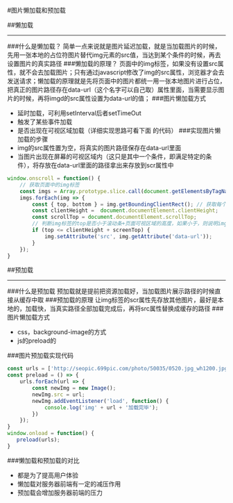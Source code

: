 #图片懒加载和预加载

##懒加载


----------
###什么是懒加载？
简单一点来说就是图片延迟加载，就是当加载图片的时候，先用一张本地的占位符图片替代img元素的src值，当达到某个条件的时候，再去设置图片的真实路径
###懒加载的原理？
页面中的img标签，如果没有设置src属性，就不会去加载图片；只有通过javascript修改了img的src属性，浏览器才会去发送请求；懒加载的原理就是先将页面中的图片都统一用一张本地图片进行占位，把真正的图片路径存在data-url（这个名字可以自己取）属性里面，当需要显示图片的时候，再将imgd的src属性设置为data-url的值；
###图片懒加载方式
* 延时加载，可利用setInterval后者setTimeOut
* 触发了某些事件加载
* 是否出现在可视区域加载（详细实现思路可看下面 的代码）
###实现图片懒加载的步骤
* img的src属性置为空，将真实的图片路径保存在data-url里面
* 当图片出现在屏幕的可视区域内（这只是其中一个条件，即满足特定的条件），将存放在data-url里面的路径拿出来存放到scr属性中

```javascript
window.onscroll = function() {
    // 获取页面中的img标签
    const imgs = Array.prototype.slice.call(document.getElementsByTagName('img')); // 将NodeList转换成数组
    imgs.forEach(img => {
        const { top, bottom } = img.getBoundingClientRect(); // 获取每个img标签的位置
        const clientHeight =  document.documentElement.clientHeight;
        const scrollTop = document.documentElement.scrollTop;
        // 判断img标签的top是否小于滚动条+页面可视区域的高度，如果小于，则说明img已经出现在了可视区域，反之则没有
        if (top <= clientHeight + screenTop) {
            img.setAttribute('src', img.getAttribute('data-url'));
        }
    });
}
```

##预加载


----------
###什么是预加载
预加载就是提前把资源加载好，当加载图片展示路径的时候直接从缓存中取
###预加载的原理
让img标签的scr属性先存放其他图片，最好是本地的，加载快，当真实路径全部加载完成后，再将src属性替换成缓存的路径
###图片懒加载方式
* css，background-image的方式
* js的preload的

###图片预加载实现代码
```javascript
const urls = ['http://seopic.699pic.com/photo/50035/0520.jpg_wh1200.jpg','http://seopic.699pic.com/photo/50035/0520.jpg_wh1200.jpg','http://seopic.699pic.com/photo/50035/0520.jpg_wh1200.jpg',]
const preload = () => {
    urls.forEach(url => {
        const newImg = new Image();
        newImg.src = url;
        newImg.addEventListener('load', function() {
            console.log('img' + url + '加载完毕');
        })
    });
}
window.onload = function() {
   preload(urls);
}
```

###懒加载和预加载的对比
* 都是为了提高用户体验
* 懒加载对服务器前端有一定的减压作用
* 预加载会增加服务器前端的压力

